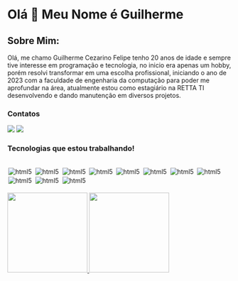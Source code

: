 # Olá 👋 Meu Nome é Guilherme

## Sobre Mim: 
Olá, me chamo Guilherme Cezarino Felipe tenho 20 anos de idade e sempre tive interesse em programação e tecnologia, no inicio era apenas um hobby, porém resolvi transformar em uma escolha profissional, iniciando o ano de 2023 com a faculdade de engenharia da computação para poder me aprofundar na área, atualmente estou como estagiário na RETTA TI desenvolvendo e dando manutenção em diversos projetos.

### Contatos

<div>
<a href = "mailto:contato.guicezafe@gmail.com"><img src="https://img.shields.io/badge/Gmail-D14836?style=for-the-badge&logo=gmail&logoColor=white" target="_blank"></a>
<a href="https://www.linkedin.com/in/guilherme-cezarino-felipe-a57893265/" target="_blank"><img src="https://img.shields.io/badge/-LinkedIn-%230077B5?style=for-the-badge&logo=linkedin&logoColor=white" target="_blank"></a>   
</div>

### Tecnologias que estou trabalhando!
<div style="display:inline_block;margin-top:0px;"></br>
<img style="margin:0px 2px 2px 2px;" align="center" alt="html5" src="https://img.shields.io/badge/Django-092E20?style=for-the-badge&logo=django&logoColor=white"/>
<img style="margin:0px 2px 2px 2px;" align="center" alt="html5" src="https://img.shields.io/badge/PostgreSQL-316192?style=for-the-badge&logo=postgresql&logoColor=white"/>
<img style="margin:0px 2px 2px 2px;" align="center" alt="html5" src="https://img.shields.io/badge/MySQL-00000F?style=for-the-badge&logo=mysql&logoColor=white"/>
<img style="margin:0px 2px 2px 2px;" align="center" alt="html5" src="https://img.shields.io/badge/PHP-777BB4?style=for-the-badge&logo=php&logoColor=white"/>
<img style="margin:0px 2px 2px 2px;" align="center" alt="html5" src="https://img.shields.io/badge/Laravel-FF2D20?style=for-the-badge&logo=laravel&logoColor=white"/>
<img style="margin:0px 2px 2px 2px;" align="center" alt="html5" src="https://img.shields.io/badge/JavaScript-323330?style=for-the-badge&logo=javascript&logoColor=F7DF1E"/>
<img style="margin:0px 2px 2px 2px;" align="center" alt="html5" src="https://img.shields.io/badge/TypeScript-007ACC?style=for-the-badge&logo=typescript&logoColor=white"/>
<img style="margin:0px 2px 2px 2px;" align="center" alt="html5" src="https://img.shields.io/badge/Node.js-43853D?style=for-the-badge&logo=node.js&logoColor=white"/>
<img style="margin:0px 2px 2px 2px;" align="center" alt="html5" src="https://img.shields.io/badge/CSS3-1572B6?style=for-the-badge&logo=css3&logoColor=white"/>
<img style="margin:0px 2px 2px 2px;" align="center" alt="html5" src="https://img.shields.io/badge/HTML-239120?style=for-the-badge&logo=html5&logoColor=white"/>
<img style="margin:0px 2px 2px 2px;" align="center" alt="html5" src="https://img.shields.io/badge/docker-%230db7ed.svg?style=for-the-badge&logo=docker&logoColor=white"/>
</div>
</br>
<div>
<a href="https://github.com/GuiCezaF">
<img height="180em" src="https://github-readme-stats.vercel.app/api/top-langs/?username=GuiCezaF&layout=compact&langs_count=7&theme=midnight-purple"/>
<img height="180em" src="https://github-readme-stats.vercel.app/api?username=GuiCezaF&show_icons=true&theme=midnight-purple&include_all_commits=true&count_private=false"/>
</div>



